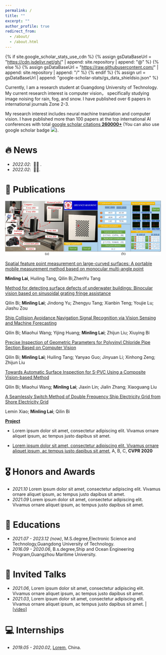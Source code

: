 ```yaml
---
permalink: /
title: ""
excerpt: ""
author_profile: true
redirect_from: 
  - /about/
  - /about.html
---
```


{% if site.google_scholar_stats_use_cdn %}
{% assign gsDataBaseUrl = "https://cdn.jsdelivr.net/gh/" | append: site.repository | append: "@" %}
{% else %}
{% assign gsDataBaseUrl = "https://raw.githubusercontent.com/" | append: site.repository | append: "/" %}
{% endif %}
{% assign url = gsDataBaseUrl | append: "google-scholar-stats/gs_data_shieldsio.json" %}

<span class='anchor' id='about-me'></span>

Currently, I am a research student at Guangdong University of Technology. My current research interest is computer vision， specifically studying image noising for rain, fog, and snow.  I have published over 6 papers in international journals Zone 2-3.


My research interest includes neural machine translation and computer vision. I have published more than 100 papers at the top international AI conferences with total <a href='https://scholar.google.com/citations?user=DhtAFkwAAAAJ'>google scholar citations <strong><span id='total_cit'>260000+</span></strong></a> (You can also use google scholar badge <a href='https://scholar.google.com/citations?user=DhtAFkwAAAAJ'><img src="https://img.shields.io/endpoint?url={{ url | url_encode }}&logo=Google%20Scholar&labelColor=f6f6f6&color=9cf&style=flat&label=citations"></a>).


# 🔥 News
- *2022.02*: &nbsp;🎉🎉  . 
- *2022.02*: &nbsp;🎉🎉. 

# 📝 Publications 

<div class='paper-box'><div class='paper-box-image'><div><div class="badge"></div><img src='images/1-s.jpg#pic_left=100x100' ></div></div>
<div class='paper-box-text' markdown="1">

[Spatial feature point measurement on large-curved surfaces: A portable mobile measurement method based on monocular multi-angle point](https://www.sciencedirect.com/science/article/pii/S1110016822005841)

**Minling Lai**, Huiling Tang, Qilin Bi,ZhenYu Tang



[Method for detecting surface defects of underwater buildings: Binocular vision based on sinusoidal grating fringe assistance](https://www.sciencedirect.com/science/article/pii/S1110016823005938)

Qilin Bi; **Minling Lai**; Jindong Yu; Zhengyu Tang; Xianbin Teng; Youjie Lu; Jiashu Zou




[Ship Collision Avoidance Navigation Signal Recognition via Vision Sensing and Machine Forecasting](https://ieeexplore.ieee.org/document/10164232)

 Qilin Bi; Miaohui Wang; Yijing Huang; **Minling Lai**; Zhijun Liu; Xiuying Bi




[Precise Inspection of Geometric Parameters for Polyvinyl Chloride Pipe Section Based on Computer Vision](https://iieta.org/journals/ts/paper/10.18280/ts.380608)

Qilin Bi; **Minling Lai**; Huiling Tang; Yanyao Guo; Jinyuan Li; Xinhong Zeng; Zhijun Liu


 
[Towards Automatic Surface Inspection for S-PVC Using a Composite Vision-based Method](https://opg.optica.org/ao/abstract.cfm?URI=ao-59-4-1008)

Qilin Bi; Miaohui Wang; **Minling Lai**; Jiaxin Lin; Jialin Zhang; Xiaoguang Liu



[A Seamlessly Switch Method of Double Frequency Ship Electricity Grid from Shore Electricity Grid](https://www.semanticscholar.org/paper/A-Seamlessly-Switch-Method-of-Double-Frequency-Ship-Xiao-Lai/3d03cab764c94727e9f432ea1c697bc7da1c11c8?utm_source=direct_link)

Lemin Xiao; **Minling Lai**; Qilin Bi

</div></div>


[**Project**](https://scholar.google.com/citations?view_op=view_citation&hl=zh-CN&user=DhtAFkwAAAAJ&citation_for_view=DhtAFkwAAAAJ:ALROH1vI_8AC) <strong><span class='show_paper_citations' data='DhtAFkwAAAAJ:ALROH1vI_8AC'></span></strong>
- Lorem ipsum dolor sit amet, consectetur adipiscing elit. Vivamus ornare aliquet ipsum, ac tempus justo dapibus sit amet. 


- [Lorem ipsum dolor sit amet, consectetur adipiscing elit. Vivamus ornare aliquet ipsum, ac tempus justo dapibus sit amet](https://github.com), A, B, C, **CVPR 2020**



# 🎖 Honors and Awards
- *2021.10* Lorem ipsum dolor sit amet, consectetur adipiscing elit. Vivamus ornare aliquet ipsum, ac tempus justo dapibus sit amet. 
- *2021.09* Lorem ipsum dolor sit amet, consectetur adipiscing elit. Vivamus ornare aliquet ipsum, ac tempus justo dapibus sit amet. 



# 📖 Educations
- *2021.07 - 2023.12 (now)*, M.S.degree,Electronic Science and Technology,Guangdong University of Technology. 
- *2016.09 - 2020.06*, B.s.degree,Ship and Ocean Engineering Program,Guangzhou Maritime University. 



# 💬 Invited Talks
- *2021.06*, Lorem ipsum dolor sit amet, consectetur adipiscing elit. Vivamus ornare aliquet ipsum, ac tempus justo dapibus sit amet. 
- *2021.03*, Lorem ipsum dolor sit amet, consectetur adipiscing elit. Vivamus ornare aliquet ipsum, ac tempus justo dapibus sit amet.  \| [\[video\]](https://github.com/)


# 💻 Internships
- *2019.05 - 2020.02*, [Lorem](https://github.com/), China.

